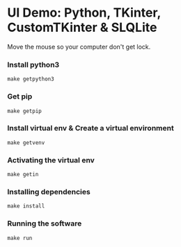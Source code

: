 # UI Demo: Python, TKinter, CustomTKinter & SLQLite

Move the mouse so your computer don't get lock.

### Install python3
```
make getpython3
```

### Get pip
```
make getpip
```

### Install virtual env & Create a virtual environment
```
make getvenv
```

### Activating the virtual env
```
make getin
```

### Installing dependencies
```
make install
```

### Running the software
```
make run
```
